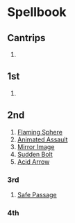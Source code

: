 # Spellbook

## Cantrips

1. []()

## 1st

1. []()

## 2nd

1. [Flaming Sphere](https://pf2.d20pfsrd.com/spell/flaming-sphere/)
1. [Animated Assault](https://pf2.d20pfsrd.com/spell/animated-assault/)
1. [Mirror Image](https://pf2.d20pfsrd.com/spell/mirror-image/)
1. [Sudden Bolt](https://pf2.d20pfsrd.com/spell/sudden-bolt/)
1. [Acid Arrow](https://pf2.d20pfsrd.com/spell/acid-arrow/)

### 3rd

1. [Safe Passage]()

### 4th

